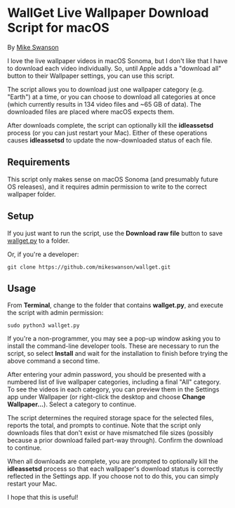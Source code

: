# WallGet Live Wallpaper Download Script for macOS

By [Mike Swanson](http://blog.mikeswanson.com/)

I love the live wallpaper videos in macOS Sonoma, but I don't like that I have to download each video individually. So, until Apple adds a "download all" button to their Wallpaper settings, you can use this script.

The script allows you to download just one wallpaper category (e.g. "Earth") at a time, or you can choose to download all categories at once (which currently results in 134 video files and ~65 GB of data). The downloaded files are placed where macOS expects them.

After downloads complete, the script can optionally kill the **idleassetsd** process (or you can just restart your Mac). Either of these operations causes **idleassetsd** to update the now-downloaded status of each file.

## Requirements

This script only makes sense on macOS Sonoma (and presumably future OS releases), and it requires admin permission to write to the correct wallpaper folder.

## Setup

If you just want to run the script, use the **Download raw file** button to save [wallget.py](https://github.com/mikeswanson/wallget/blob/main/wallget.py) to a folder.

Or, if you're a developer:

    git clone https://github.com/mikeswanson/wallget.git

## Usage

From **Terminal**, change to the folder that contains **wallget.py**, and execute the script with admin permission:

    sudo python3 wallget.py

If you're a non-programmer, you may see a pop-up window asking you to install the command-line developer tools. These are necessary to run the script, so select **Install** and wait for the installation to finish before trying the above command a second time.

After entering your admin password, you should be presented with a numbered list of live wallpaper categories, including a final "All" category. To see the videos in each category, you can preview them in the Settings app under Wallpaper (or right-click the desktop and choose **Change Wallpaper...**). Select a category to continue.

The script determines the required storage space for the selected files, reports the total, and prompts to continue. Note that the script only downloads files that don't exist or have mismatched file sizes (possibly because a prior download failed part-way through). Confirm the download to continue.

When all downloads are complete, you are prompted to optionally kill the **idleassetsd** process so that each wallpaper's download status is correctly reflected in the Settings app. If you choose not to do this, you can simply restart your Mac.

I hope that this is useful!
